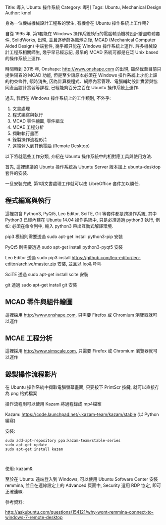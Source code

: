 Title: 導入 Ubuntu 操作系統
Category: 導引
Tags: Ubuntu, Mechanical Design
Author: kmol

身為一位機械機械設計工程系的學生, 有機會在 Ubuntu 操作系統上工作嗎?

<!-- PELICAN_END_SUMMARY -->

自從 1995 年, 第1套能在 Windows 操作系統執行的電腦輔助機械設計繪圖軟體套件, SolidWorks, 出現, 並且逐步蔚為風潮之後,  MCAD (Mechanical Computer Aided Design) 中端套件, 幾乎都只能在 Windows 操作系統上運作. 許多機械設計工程系相關師生, 幾乎早已經忘記, 最早的 MCAD 系統可都是在泛 Unix based 的操作系統上運作.

時間轉到 2015 年, Onshape: <http://www.onshape.com> 的出現, 雖然截至目前只提供陽春的 MCAD 功能, 但是至少讓原本必須在 Windows 操作系統上才能上課的約束條件, 頓時消失, 因為計算機程式、網際內容管理、電腦輔助設計實習與協同產品設計實習等課程, 已經能夠百分之百在 Ubuntu 操作系統上運作.

過去, 我們在 Windows 操作系統上的工作類別, 不外乎:

1. 文書處理
2. 程式編寫與執行
3. MCAD 零件繪圖, 零件組立
4. MCAE 工程分析
5. 擷取執行畫面
6. 錄製操作流程影片
7. 遠端登入到其他電腦 (Remote Desktop)

以下將就這些工作分類, 介紹在 Ubuntu 操作系統中的相對應工具與使用方法.

首先, 這裡建議的 Ubuntu 操作系統為 Ubuntu Server 版本加上 ubuntu-desktop 套件的安裝.

一旦安裝完成, 第1項文書處理工作就可以由 LibreOffice 套件加以勝任.

## 程式編寫與執行

這裡包含 Python3, PyQt5, Leo Editor, SciTE, Git 等套件都是跨操作系統, 其中 Python3  已經內建在 Ubuntu 14.04 操作系統中, 只是必須透過 python3 執行, 例如: 必須在命令列中, 輸入 python3 帶出互動式解譯環境.

pip3 模組則需要透過 sudo apt-get install python3-pip 安裝

PyQt5 則需要透過 sudo apt-get install python3-pyqt5 安裝

Leo Editor 透過 sudo pip3 install https://github.com/leo-editor/leo-editor/archive/master.zip 安裝, 並且以 leo& 呼叫

SciTE 透過 sudo apt-get install scite 安裝

git 透過 sudo apt-get install git 安裝

## MCAD 零件與組件繪圖

這裡採用 <http://www.onshape.com>, 只需要 Firefox 或 Chromium 瀏覽器就可以運作

## MCAE 工程分析

這裡採用 <http://www.simscale.com>, 只需要 Firefox 或 Chromium 瀏覽器就可以運作

## 錄製操作流程影片

在 Ubuntu 操作系統中擷取電腦螢幕畫面, 只要按下 PrintScr 按鍵, 就可以直接存為 png 格式檔案

操作流程則可以使用 Kazam 將過程錄成 mp4檔案

Kazam: <https://code.launchpad.net/~kazam-team/kazam/stable> (以 Python 編寫)

安裝:

~~~script
sudo add-apt-repository ppa:kazam-team/stable-series
sudo apt-get update
sudo apt-get install kazam
~~~
<br />

使用: kazam&

至於在 Ubuntu 遠端登入到 Windows, 可以使用 Ubuntu Software Center 安裝 remmina, 並且在連線設定上的 Advanced 頁面中, Security 選用 RDP 協定, 即可正確連線.

參考資料:

<http://askubuntu.com/questions/154121/why-wont-remmina-connect-to-windows-7-remote-desktop>






